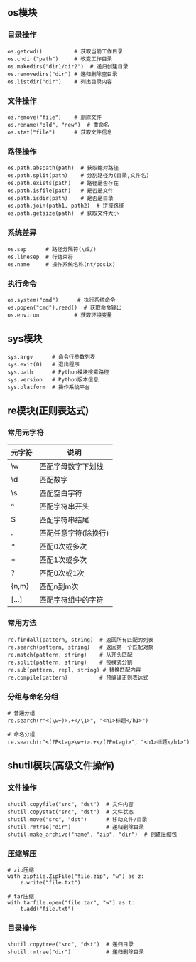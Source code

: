 ## os模块

### 目录操作

```plain
os.getcwd()          # 获取当前工作目录
os.chdir("path")     # 改变工作目录
os.makedirs("dir1/dir2")  # 递归创建目录
os.removedirs("dir") # 递归删除空目录
os.listdir("dir")    # 列出目录内容
```

### 文件操作

```plain
os.remove("file")    # 删除文件
os.rename("old", "new")  # 重命名
os.stat("file")      # 获取文件信息
```

### 路径操作

```plain
os.path.abspath(path)  # 获取绝对路径
os.path.split(path)    # 分割路径为(目录,文件名)
os.path.exists(path)   # 路径是否存在
os.path.isfile(path)   # 是否是文件
os.path.isdir(path)    # 是否是目录
os.path.join(path1, path2)  # 拼接路径
os.path.getsize(path)  # 获取文件大小
```

### 系统差异

```plain
os.sep      # 路径分隔符(\或/)
os.linesep  # 行结束符
os.name     # 操作系统名称(nt/posix)
```

### 执行命令

```plain
os.system("cmd")      # 执行系统命令
os.popen("cmd").read()  # 获取命令输出
os.environ           # 获取环境变量
```

## sys模块

```plain
sys.argv      # 命令行参数列表
sys.exit(0)   # 退出程序
sys.path      # Python模块搜索路径
sys.version   # Python版本信息
sys.platform  # 操作系统平台
```

## re模块(正则表达式)

### 常用元字符

| **元字符** | **说明**             |
| ---------- | -------------------- |
| \w         | 匹配字母数字下划线   |
| \d         | 匹配数字             |
| \s         | 匹配空白字符         |
| ^          | 匹配字符串开头       |
| $          | 匹配字符串结尾       |
| .          | 匹配任意字符(除换行) |
| *          | 匹配0次或多次        |
| +          | 匹配1次或多次        |
| ?          | 匹配0次或1次         |
| {n,m}      | 匹配n到m次           |
| [...]      | 匹配字符组中的字符   |

### 常用方法

```plain
re.findall(pattern, string)  # 返回所有匹配的列表
re.search(pattern, string)   # 返回第一个匹配对象
re.match(pattern, string)    # 从开头匹配
re.split(pattern, string)    # 按模式分割
re.sub(pattern, repl, string) # 替换匹配内容
re.compile(pattern)          # 预编译正则表达式
```

### 分组与命名分组

```plain
# 普通分组
re.search(r"<(\w+)>.+</\1>", "<h1>标题</h1>")

# 命名分组
re.search(r"<(?P<tag>\w+)>.+</(?P=tag)>", "<h1>标题</h1>")
```

## shutil模块(高级文件操作)

### 文件操作

```plain
shutil.copyfile("src", "dst")  # 文件内容
shutil.copystat("src", "dst")  # 文件状态
shutil.move("src", "dst")      # 移动文件/目录
shutil.rmtree("dir")           # 递归删除目录
shutil.make_archive("name", "zip", "dir")  # 创建压缩包
```

### 压缩解压

```plain
# zip压缩
with zipfile.ZipFile("file.zip", "w") as z:
    z.write("file.txt")

# tar压缩
with tarfile.open("file.tar", "w") as t:
    t.add("file.txt")
```

### 目录操作

```plain
shutil.copytree("src", "dst")  # 递归目录
shutil.rmtree("dir")           # 递归删除目录
```